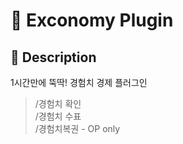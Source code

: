 # 📃 Exconomy Plugin

## 📃 Description

1시간만에 뚝딱! 경험치 경제 플러그인

> /경험치 확인     
> /경험치 수표 <amount>  
> /경험치복권 <min> <max>  - OP only